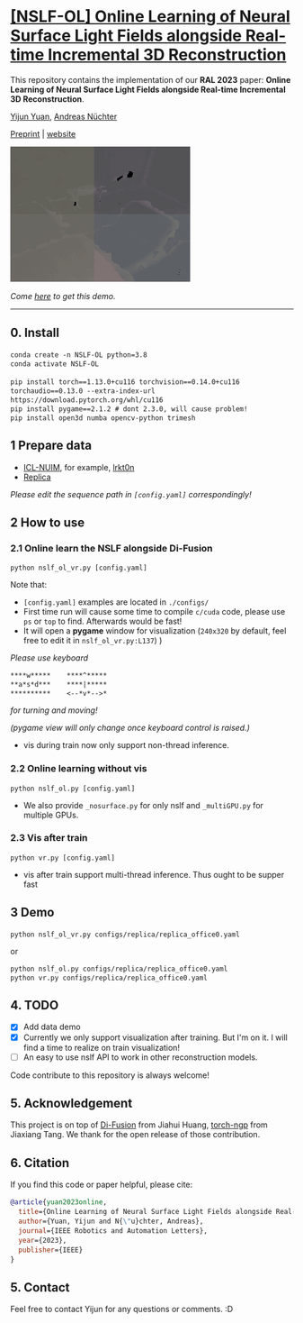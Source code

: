 # [[NSLF-OL] Online Learning of Neural Surface Light Fields alongside Real-time Incremental 3D Reconstruction](https://jarrome.github.io/NSLF-OL/)

This repository contains the implementation of our **RAL 2023** paper: **Online Learning of Neural Surface Light Fields alongside Real-time Incremental 3D Reconstruction**.

[Yijun Yuan](https://jarrome.github.io/), [Andreas Nüchter](https://www.informatik.uni-wuerzburg.de/space/mitarbeiter/nuechter/)

[Preprint](http://arxiv.org/abs/2305.00282) |  [website](https://jarrome.github.io/NSLF-OL/)


<p align="left">
  <img src="./media/office0.gif" alt="vis during traning" />
</p>

*Come [here](https://github.com/Jarrome/NSLF-OL#3-demo) to get this demo.*

---

## 0. Install
```
conda create -n NSLF-OL python=3.8
conda activate NSLF-OL

pip install torch==1.13.0+cu116 torchvision==0.14.0+cu116 torchaudio==0.13.0 --extra-index-url https://download.pytorch.org/whl/cu116
pip install pygame==2.1.2 # dont 2.3.0, will cause problem!
pip install open3d numba opencv-python trimesh
```

## 1 Prepare data
* [ICL-NUIM](https://www.doc.ic.ac.uk/~ahanda/VaFRIC/iclnuim.html), for example, [lrkt0n](http://www.doc.ic.ac.uk/~ahanda/living_room_traj0n_frei_png.tar.gz)
* [Replica](https://github.com/cvg/nice-slam/blob/master/scripts/download_replica.sh)

*Please edit the sequence path in `[config.yaml]` correspondingly!*

## 2 How to use
### 2.1 Online learn the NSLF alongside Di-Fusion
```
python nslf_ol_vr.py [config.yaml]
```
Note that:
* `[config.yaml]` examples are located in `./configs/`
* First time run will cause some time to compile `c/cuda` code, please use `ps` or `top` to find. Afterwards would be fast!
* It will open a **pygame** window for visualization (`240x320` by default, feel free to edit it in `nslf_ol_vr.py:L137`)
)

*Please use keyboard*
```
****w*****    ****^*****
**a*s*d***    ****|***** 
**********    <--*v*-->*
```
*for turning and moving!*

*(pygame view will only change once keyboard control is raised.)*
* vis during train now only support non-thread inference. 

### 2.2 Online learning without vis
```
python nslf_ol.py [config.yaml]
```
* We also provide `_nosurface.py` for only nslf and `_multiGPU.py` for multiple GPUs.


### 2.3 Vis after train
```
python vr.py [config.yaml]
```
* vis after train support multi-thread inference. Thus ought to be supper fast


## 3 Demo
```
python nslf_ol_vr.py configs/replica/replica_office0.yaml
```
or
```
python nslf_ol.py configs/replica/replica_office0.yaml
python vr.py configs/replica/replica_office0.yaml
```

## 4. TODO
- [x] Add data demo
- [x] Currently we only support visualization after training. But I'm on it. I will find a time to realize on train visualization!
- [ ] An easy to use nslf API to work in other reconstruction models.

Code contribute to this repository is always welcome!

## 5. Acknowledgement
This project is on top of [Di-Fusion](https://github.com/huangjh-pub/di-fusion) from Jiahui Huang, [torch-ngp](https://github.com/ashawkey/torch-ngp) from Jiaxiang Tang. We thank for the open release of those contribution.

## 6. Citation
If you find this code or paper helpful, please cite:
```bibtex
@article{yuan2023online,
  title={Online Learning of Neural Surface Light Fields alongside Real-time Incremental 3D Reconstruction},
  author={Yuan, Yijun and N{\"u}chter, Andreas},
  journal={IEEE Robotics and Automation Letters},
  year={2023},
  publisher={IEEE}
}
```

## 5. Contact
Feel free to contact Yijun for any questions or comments. :D
